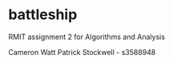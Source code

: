 # battleship
RMIT assignment 2 for Algorithms and Analysis

Cameron Watt
Patrick Stockwell - s3588948

